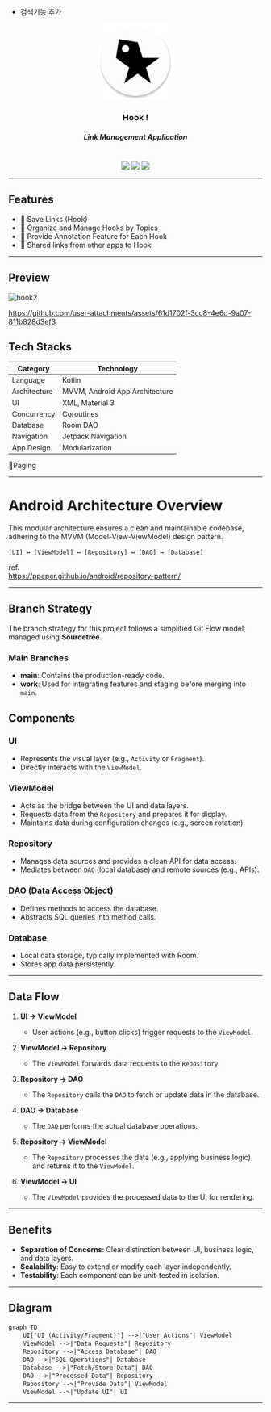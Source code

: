 
+ 검색기능 추가

<p align="center">
  <img src="app/src/main/res/mipmap-xxxhdpi/ic_launcher_round.webp" width="150" height="150">
</p>

<div align="center">

### Hook !
##### Link Management Application
<br>
<img src="https://img.shields.io/badge/Android-34A853?style=for-the-badge&logo=Android&logoColor=white"> 
<img src="https://img.shields.io/badge/Kotlin-7F52FF?style=for-the-badge&logo=Kotlin&logoColor=white"> 
<img src="https://img.shields.io/badge/GitHub-181717?style=for-the-badge&logo=GitHub&logoColor=white"> 
</div>

---

## Features
- 🔗 Save Links (Hook)
- 📂 Organize and Manage Hooks by Topics
- 📝 Provide Annotation Feature for Each Hook
- 📲 Shared links from other apps to Hook

  
---

## Preview



![hook2](https://github.com/user-attachments/assets/b7bc90d8-b7a3-4be4-8d69-93d337cc8a82) 



https://github.com/user-attachments/assets/61d1702f-3cc8-4e6d-9a07-811b828d3ef3




## Tech Stacks

| **Category**    | **Technology**           |
|-----------------|--------------------------|
| Language        | Kotlin                   |
| Architecture    | MVVM, Android App Architecture |
| UI              | XML, Material 3          |
| Concurrency     | Coroutines               |
| Database        | Room DAO                 |
| Navigation      | Jetpack Navigation       |
| App Design      | Modularization           |

🔧Paging

---

# Android Architecture Overview


This modular architecture ensures a clean and maintainable codebase, adhering to the MVVM (Model-View-ViewModel) design pattern.

```
[UI] ↔ [ViewModel] ↔ [Repository] ↔ [DAO] ↔ [Database]
```

ref.   
https://ppeper.github.io/android/repository-pattern/


---

## Branch Strategy
The branch strategy for this project follows a simplified Git Flow model, managed using **Sourcetree**.

### Main Branches
- **main**: Contains the production-ready code.
- **work**: Used for integrating features and staging before merging into `main`.

## Components

### **UI**
- Represents the visual layer (e.g., `Activity` or `Fragment`).
- Directly interacts with the `ViewModel`.

### **ViewModel**
- Acts as the bridge between the UI and data layers.
- Requests data from the `Repository` and prepares it for display.
- Maintains data during configuration changes (e.g., screen rotation).

### **Repository**
- Manages data sources and provides a clean API for data access.
- Mediates between `DAO` (local database) and remote sources (e.g., APIs).

### **DAO (Data Access Object)**
- Defines methods to access the database.
- Abstracts SQL queries into method calls.

### **Database**
- Local data storage, typically implemented with Room.
- Stores app data persistently.

---

## Data Flow

1. **UI → ViewModel**
   - User actions (e.g., button clicks) trigger requests to the `ViewModel`.

2. **ViewModel → Repository**
   - The `ViewModel` forwards data requests to the `Repository`.

3. **Repository → DAO**
   - The `Repository` calls the `DAO` to fetch or update data in the database.

4. **DAO → Database**
   - The `DAO` performs the actual database operations.

5. **Repository → ViewModel**
   - The `Repository` processes the data (e.g., applying business logic) and returns it to the `ViewModel`.

6. **ViewModel → UI**
   - The `ViewModel` provides the processed data to the UI for rendering.

---

## Benefits
- **Separation of Concerns**: Clear distinction between UI, business logic, and data layers.
- **Scalability**: Easy to extend or modify each layer independently.
- **Testability**: Each component can be unit-tested in isolation.

---

## Diagram

```mermaid
graph TD
    UI["UI (Activity/Fragment)"] -->|"User Actions"| ViewModel
    ViewModel -->|"Data Requests"| Repository
    Repository -->|"Access Database"| DAO
    DAO -->|"SQL Operations"| Database
    Database -->|"Fetch/Store Data"| DAO
    DAO -->|"Processed Data"| Repository
    Repository -->|"Provide Data"| ViewModel
    ViewModel -->|"Update UI"| UI
```
---


